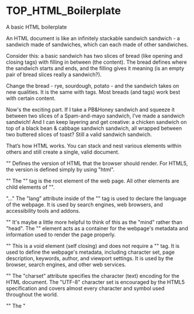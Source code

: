 # TOP_HTML_Boilerplate

A basic HTML boilerplate

An HTML document is like an infinitely stackable sandwich sandwich - a sandwich made of sandwiches, which can each made of other sandwiches.

Consider this: a basic sandwich has two slices of bread (like opening and closing tags) with filling in between (the content). The bread defines where the sandwich starts and ends, and the filling gives it meaning (is an empty pair of bread slices really a sandwich?).

Change the bread - rye, sourdough, potato - and the sandwich takes on new qualities. It is the same with tags. Most breads (and tags) work best with certain content.

Now's the exciting part. If I take a PB&Honey sandwich and squeeze it between two slices of a Spam-and-mayo sandwich, I’ve made a sandwich sandwich! And I can keep layering and get creative: a chicken sandwich on top of a black bean & cabbage sandwich sandwich, all wrapped between two buttered slices of toast? Still a valid sandwich sandwich.

That’s how HTML works. You can stack and nest various elements within others and still create a single, valid document.

"<!DOCTYPE html>"
Defines the version of HTML that the browser should render. For HTML5, the version is defined simply by using "html".

"<html></html>"
The "<html>" tag is the root element of the web page. All other elements are child elements of "<html>".

"<html lang="en">..."
The "lang" attribute inside of the "<html>" tag is used to declare the language of the webpage. It is used by search engines, web browsers, and accessibility tools and addons.

"<head></head>"
It's maybe a little more helpful to think of this as the "mind" rather than "head". The "<head>" element acts as a container for the webpage's metadata and information used to render the page properly.

"<meta>"
This is a void element (self closing) and does not require a "</meta>" tag. It is used to define the webpage's metadata, including character set, page description, keywords, author, and viewport settings. It is used by the browser, search engines, and other web services.

"<meta charset="UTF-8">"
The "charset" attribute specifies the character (text) encoding for the HTML document. The "UTF-8" character set is encouraged by the HTML5 specification and covers almost every character and symbol used throughout the world.

"<title></title>"
The "<title>" element is used to provide webpages with the title that you see on your browser's tab! Without it, the title would default to the page's file name (in this case, "index.html").

"<body></body>"
The "<body>" element is used as a container for all of the webpage's content - text, images, links, videos, etc.
